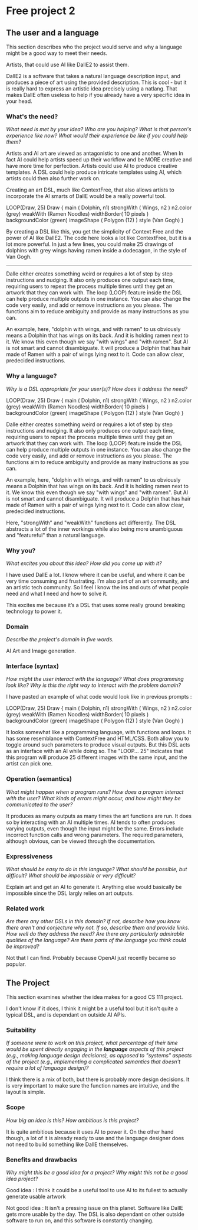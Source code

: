 # Free project 2

## The user and a language

This section describes who the project would serve and why a language might be a
good way to meet their needs.

Artists, that could use AI like DallE2 to assist them. 

DallE2 is a software that takes a natural language description input, and produces a piece of art using the provided description. This is cool - but it is really hard to express an artistic idea precisely using a natlang. That makes DallE often useless to help if you already have a very specific idea in your head. 

### What's the need?

_What need is met by your idea? Who are you helping? What is that person's
experience like now? What would their experience be like if you could help
them?_

Artists and AI art are viewed as antagonistic to one and another. When In fact AI could help artists speed up their workflow and be MORE creative and have more time for perfection. Artists could use AI to produce creative templates. A DSL could help produce intricate templates using AI, which artists could then also further work on.

Creating an art DSL, much like ContextFree, that also allows artists to incorporate the AI smarts of DallE would be a really powerful tool. 

LOOP(Draw, 25)
Draw { 
  main ( Dolphin, n1)
  strongWith ( Wings, n2 )
  n2.color (grey)
  weakWith (Ramen Noodles)
  widthBorder( 10 pixels ) 
  backgroundColor (green) 
  imageShape ( Polygon (12) )
  style (Van Gogh)
}


By creating a DSL like this, you get the simplicity of Context Free and the power of AI like DallE2. The code here looks a lot like ContextFree, but it is a lot more powerful. In just a few lines, you could make 25 drawings of dolphins with grey wings having ramen inside a dodecagon, in the style of Van Gogh. 

------

Dalle either creates something weird or requires a lot of step by step instructions and nudging. It also only produces one output each time, requiring users to repeat the process multiple times until they get an artwork that they can work with. The loop (LOOP) feature inside the DSL can help produce multiple outputs in one instance. You can also change the code very easily, and add or remove instructions as you please. The functions aim to reduce ambiguity and provide as many instructions as you can. 

An example, here, "dolphin with wings, and with ramen" to us obviously means a Dolphin that has wings on its back. And it is holding ramen next to it. We know this even though we say "with wings" and "with ramen". But AI is not smart and cannot disambiguate. It will produce a Dolphin that has hair made of Ramen with a pair of wings lying next to it. Code can allow clear, predecided instructions.  

### Why a language?

_Why is a DSL appropriate for your user(s)? How does it address the need?_

LOOP(Draw, 25)
Draw { 
  main ( Dolphin, n1)
  strongWith ( Wings, n2 )
  n2.color (grey)
  weakWith (Ramen Noodles)
  widthBorder( 10 pixels ) 
  backgroundColor (green) 
  imageShape ( Polygon (12) )
  style (Van Gogh)
}

Dalle either creates something weird or requires a lot of step by step instructions and nudging. It also only produces one output each time, requiring users to repeat the process multiple times until they get an artwork that they can work with. The loop (LOOP) feature inside the DSL can help produce multiple outputs in one instance. You can also change the code very easily, and add or remove instructions as you please. The functions aim to reduce ambiguity and provide as many instructions as you can. 

An example, here, "dolphin with wings, and with ramen" to us obviously means a Dolphin that has wings on its back. And it is holding ramen next to it. We know this even though we say "with wings" and "with ramen". But AI is not smart and cannot disambiguate. It will produce a Dolphin that has hair made of Ramen with a pair of wings lying next to it. Code can allow clear, predecided instructions.

Here, "strongWith" and "weakWith" functions act differently. The DSL abstracts a lot of the inner workings while also being more unambiguous and "featureful" than a natural language.


### Why you?

_What excites you about this idea? How did you come up with it?_

I have used DallE a lot. I know where it can be useful, and where it can be very time consuming and frustrating. I’m also part of an art community, and an artistic tech community. So I feel I know the ins and outs of what people need and what I need and how to solve it. 

This excites me because it’s a DSL that uses some really ground breaking technology to power it.  

### Domain

_Describe the project's domain in five words._

AI Art and Image generation.

### Interface (syntax)

_How might the user interact with the language? What does programming look
like? Why is this the right way to interact with the problem domain?_

I have pasted an example of what code would look like in previous prompts : 

LOOP(Draw, 25)
Draw { 
  main ( Dolphin, n1)
  strongWith ( Wings, n2 )
  n2.color (grey)
  weakWith (Ramen Noodles)
  widthBorder( 10 pixels ) 
  backgroundColor (green) 
  imageShape ( Polygon (12) )
  style (Van Gogh)
}

It looks somewhat like a programming language, with functions and loops. It has some resemblance with ContextFree and HTML/CSS. Both allow you to toggle around such parameters to produce visual outputs. But this DSL acts as an interface with an AI while doing so. The "LOOP... 25" indicates that this program will produce 25 different images with the same input, and the artist can pick one.  

### Operation (semantics)

_What might happen when a program runs? How does a program interact with the
user? What kinds of errors might occur, and how might they be communicated to
the user?_

It produces as many outputs as many times the art functions are run. It does so by interacting with an AI multiple times. AI tends to often produces varying outputs, even though the input might be the same. Errors include incorrect function calls and wrong parameters. The required parameters, although obvious, can be viewed through the documentation.

### Expressiveness

_What should be easy to do in this language? What should be possible, but
difficult? What should be impossible or very difficult?_

Explain art and get an AI to generate it. Anything else would basically be impossible since the DSL largly relies on art outputs. 

### Related work

_Are there any other DSLs in this domain? If not, describe how you know there
aren't and conjecture why not. If so, describe them and provide links. How well
do they address the need? Are there any particularly admirable qualities of the
language? Are there parts of the language you think could be improved?_

Not that I can find. Probably because OpenAI just recently became so popular. 

## The Project

This section examines whether the idea makes for a good CS 111 project.

I don't know if it does, I think it might be a useful tool but it isn't quite a typical DSL, and is dependant on outside AI APIs.

### Suitability

_If someone were to work on this project, what percentage of their time would be
spent directly engaging in the **language** aspects of this project (e.g.,
making language design decisions), as opposed to "systems" aspects of the
project (e.g., implementing a complicated semantics that doesn't require a lot
of language design)?_

I think there is a mix of both, but there is probably more design decisions. It is very important to make sure the function names are intuitive, and the layout is simple.

### Scope

_How big an idea is this? How ambitious is this project?_

It is quite ambitious because it uses AI to power it. On the other hand though, a lot of it is already ready to use and the language designer does not need to build something like DallE themselves. 

### Benefits and drawbacks

_Why might this be a good idea for a project? Why might this not be a good idea
project?_

Good idea : I think it could be a useful tool to use AI to its fullest to actually generate usable artwork

Not good idea : It isn't a pressing issue on this planet. Software like DallE gets more usable by the day. The DSL is also dependant on other outside software to run on, and this software is constantly changing. 
